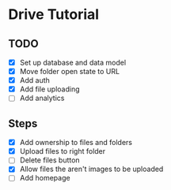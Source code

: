 # Drive Tutorial

## TODO

- [x] Set up database and data model
- [x] Move folder open state to URL
- [x] Add auth
- [x] Add file uploading
- [ ] Add analytics

## Steps

- [x] Add ownership to files and folders
- [x] Upload files to right folder
- [ ] Delete files button
- [x] Allow files the aren't images to be uploaded
- [ ] Add homepage
